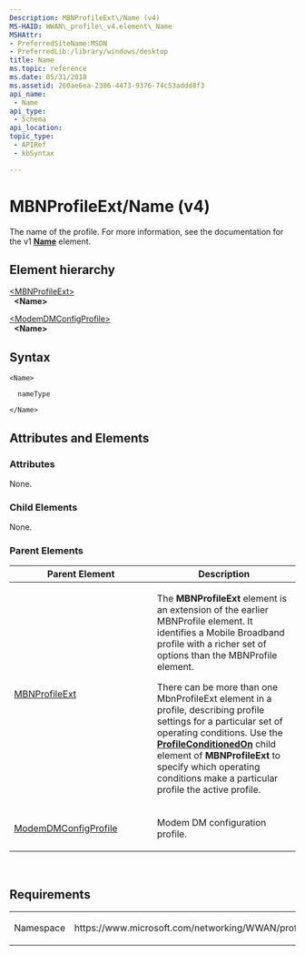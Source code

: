 ```yaml
---
Description: MBNProfileExt\/Name (v4)
MS-HAID: WWAN\_profile\_v4.element\_Name
MSHAttr:
- PreferredSiteName:MSDN
- PreferredLib:/library/windows/desktop
title: Name
ms.topic: reference
ms.date: 05/31/2018
ms.assetid: 260ae6ea-2386-4473-9376-74c53addd8f3
api_name: 
 - Name
api_type: 
 - Schema
api_location: 
topic_type: 
 - APIRef
 - kbSyntax

---
```


# <span id="WWAN_profile_v4.element_Name"></span>MBNProfileExt\/Name (v4)

The name of the profile. For more information, see the documentation for the v1 [**Name**](./schema-name-mbnprofile-element.md) element.

## Element hierarchy

[\<MBNProfileExt\>](element-mbnprofileext.md)  
&nbsp;&nbsp;**\<Name\>**

[\<ModemDMConfigProfile\>](element-modemdmconfigprofile.md)  
&nbsp;&nbsp;**\<Name\>**

## Syntax

``` syntax
<Name>

  nameType

</Name>
```

## <span id="Attributes_and_Elements"></span><span id="attributes_and_elements"></span><span id="ATTRIBUTES_AND_ELEMENTS"></span>Attributes and Elements

### <span id="attributes"></span><span id="ATTRIBUTES"></span>Attributes

None.

### <span id="Child_Elements"></span><span id="child_elements"></span><span id="CHILD_ELEMENTS"></span>Child Elements

None.

### <span id="parent_elements"></span><span id="PARENT_ELEMENTS"></span>Parent Elements

<table>
<colgroup>
<col style="width: 50%" />
<col style="width: 50%" />
</colgroup>
<thead>
<tr class="header">
<th>Parent Element</th>
<th>Description</th>
</tr>
</thead>
<tbody>
<tr class="odd">
<td><a href="element-mbnprofileext.md">MBNProfileExt</a></td>
<td><p>The <strong>MBNProfileExt</strong> element is an extension of the earlier MBNProfile element. It identifies a Mobile Broadband profile with a richer set of options than the MBNProfile element.</p>
<p>There can be more than one MbnProfileExt element in a profile, describing profile settings for a particular set of operating conditions. Use the <a href="element-profileconditionedon.md"><strong>ProfileConditionedOn</strong></a> child element of <strong>MBNProfileExt</strong> to specify which operating conditions make a particular profile the active profile.</p></td>
</tr>
<tr class="even">
<td><a href="element-modemdmconfigprofile.md">ModemDMConfigProfile</a></td>
<td><p>Modem DM configuration profile.</p></td>
</tr>
</tbody>
</table>

 

## Requirements

<table>
<colgroup>
<col style="width: 50%" />
<col style="width: 50%" />
</colgroup>
<tbody>
<tr class="odd">
<td><p>Namespace</p></td>
<td><p>https://www.microsoft.com/networking/WWAN/profile/v4</p></td>
</tr>
</tbody>
</table>

 

 